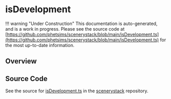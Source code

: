 # isDevelopment

!!! warning "Under Construction"
    This documentation is auto-generated, and is a work in progress. Please see the source code at
    [https://github.com/phetsims/scenerystack/blob/main/isDevelopment.ts](https://github.com/phetsims/scenerystack/blob/main/isDevelopment.ts) for the most up-to-date information.

## Overview





## Source Code

See the source for [isDevelopment.ts](https://github.com/phetsims/scenerystack/blob/main/isDevelopment.ts) in the [scenerystack](https://github.com/phetsims/scenerystack) repository.
